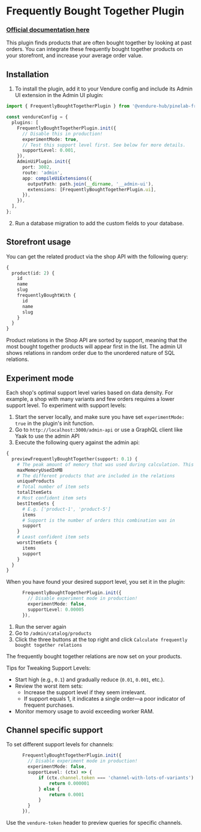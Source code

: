 # Frequently Bought Together Plugin

### [Official documentation here](https://pinelab-plugins.com/plugin/vendure-plugin-frequently-bought-together)

This plugin finds products that are often bought together by looking at past orders. You can integrate these frequently bought together products on your storefront, and increase your average order value.

## Installation

1. To install the plugin, add it to your Vendure config and include its Admin UI extension in the Admin UI plugin:

```ts
import { FrequentlyBoughtTogetherPlugin } from '@vendure-hub/pinelab-frequently-bought-together-plugin';

const vendureConfig = {
  plugins: [
    FrequentlyBoughtTogetherPlugin.init({
      // Disable this in production!
      experimentMode: true,
      // Test this support level first. See below for more details.
      supportLevel: 0.001,
    }),
    AdminUiPlugin.init({
      port: 3002,
      route: 'admin',
      app: compileUiExtensions({
        outputPath: path.join(__dirname, '__admin-ui'),
        extensions: [FrequentlyBoughtTogetherPlugin.ui],
      }),
    }),
  ],
};
```

2. Run a database migration to add the custom fields to your database.

## Storefront usage

You can get the related product via the shop API with the following query:

```graphql
{
  product(id: 2) {
    id
    name
    slug
    frequentlyBoughtWith {
      id
      name
      slug
    }
  }
}
```

Product relations in the Shop API are sorted by support, meaning that the most bought together products will appear first in the list.
The admin UI shows relations in random order due to the unordered nature of SQL relations.

## Experiment mode

Each shop's optimal support level varies based on data density. For example, a shop with many variants and few orders requires a lower support level. To experiment with support levels:

1. Start the server locally, and make sure you have set `experimentMode: true` in the plugin's init function.
2. Go to `http://localhost:3000/admin-api` or use a GraphQL client like Yaak to use the admin API
3. Execute the following query against the admin api:

```graphql
{
  previewFrequentlyBoughtTogether(support: 0.1) {
    # The peak amount of memory that was used during calculation. This should be a max of 80% of your worker instance
    maxMemoryUsedInMB
    # The different products that are included in the relations
    uniqueProducts
    # Total number of item sets
    totalItemSets
    # Most confident item sets
    bestItemSets {
      # E.g. ['product-1', 'product-5']
      items
      # Support is the number of orders this combination was in
      support
    }
    # Least confident item sets
    worstItemSets {
      items
      support
    }
  }
}
```

When you have found your desired support level, you set it in the plugin:

```ts
      FrequentlyBoughtTogetherPlugin.init({
        // Disable experiment mode in production!
        experimentMode: false,
        supportLevel: 0.00005
      }),
```

1. Run the server again
2. Go to `/admin/catalog/products`
3. Click the three buttons at the top right and click `Calculate frequently bought together relations`

The frequently bought together relations are now set on your products.

Tips for Tweaking Support Levels:

- Start high (e.g., `0.1`) and gradually reduce (`0.01`, `0.001`, etc.).
- Review the worst item sets:
  - Increase the support level if they seem irrelevant.
  - If support equals 1, it indicates a single order—a poor indicator of frequent purchases.
- Monitor memory usage to avoid exceeding worker RAM.

## Channel specific support

To set different support levels for channels:

```ts
      FrequentlyBoughtTogetherPlugin.init({
        // Disable experiment mode in production!
        experimentMode: false,
        supportLevel: (ctx) => {
            if (ctx.channel.token === 'channel-with-lots-of-variants') {
                return 0.000001
            } else {
                return 0.0001
            }
        }
      }),
```

Use the `vendure-token` header to preview queries for specific channels.
